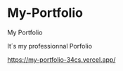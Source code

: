 # My-Portfolio
My Portfolio


It´s my professionnal Porfolio

https://my-portfolio-34cs.vercel.app/
